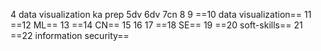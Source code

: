 4 data visualization ka prep
5dv
6dv
7cn
8
9
==10 data visualization==
11
==12 ML==
13
==14 CN==
15
16
17
==18 SE==
19
==20 soft-skills==
21
==22 information security==